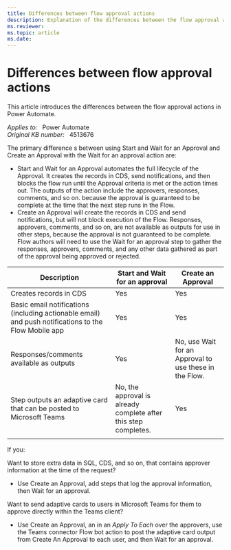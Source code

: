 ```yaml
---
title: Differences between flow approval actions
description: Explanation of the differences between the flow approval actions in Power Automate.
ms.reviewer:  
ms.topic: article
ms.date: 
---
```

# Differences between flow approval actions

This article introduces the differences between the flow approval actions in Power Automate.

_Applies to:_ &nbsp; Power Automate  
_Original KB number:_ &nbsp; 4513676

The primary difference s between using Start and Wait for an Approval and Create an Approval with the Wait for an approval action are:

- Start and Wait for an Approval automates the full lifecycle of the Approval. It creates the records in CDS, send notifications, and then blocks the flow run until the Approval criteria is met or the action times out. The outputs of the action include the approvers, responses, comments, and so on. because the approval is guaranteed to be complete at the time that the next step runs in the Flow.
- Create an Approval will create the records in CDS and send notifications, but will not block execution of the Flow. Responses, approvers, comments, and so on, are not available as outputs for use in other steps, because the approval is not guaranteed to be complete. Flow authors will need to use the Wait for an approval step to gather the responses, approvers, comments, and any other data gathered as part of the approval being approved or rejected.

| Description| Start and Wait for an approval | Create an Approval|
|---|---|---|
| Creates records in CDS | Yes | Yes |
| Basic email notifications (including actionable email) and push notifications to the Flow Mobile app | Yes | Yes |
| Responses/comments available as outputs | Yes | No, use Wait for an Approval to use these in the Flow. |
| Step outputs an adaptive card that can be posted to Microsoft Teams | No, the approval is already complete after this step completes. | Yes |
||||

If you:

Want to store extra data in SQL, CDS, and so on, that contains approver information at the time of the request?

- Use Create an Approval, add steps that log the approval information, then Wait for an approval.

Want to send adaptive cards to users in Microsoft Teams for them to approve directly within the Teams client?

- Use Create an Approval, an in an *Apply To Each* over the approvers, use the Teams connector Flow bot action to post the adaptive card output from Create An Approval to each user, and then Wait for an approval.
